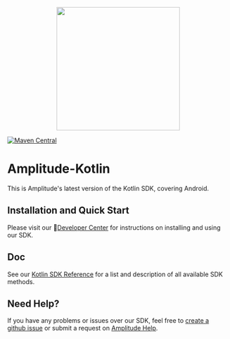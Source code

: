<p align="center">
  <a href="https://amplitude.com" target="_blank" align="center">
    <img src="https://static.amplitude.com/lightning/46c85bfd91905de8047f1ee65c7c93d6fa9ee6ea/static/media/amplitude-logo-with-text.4fb9e463.svg" width="280">
  </a>
  <br />
</p>

[![Maven Central](https://img.shields.io/maven-central/v/com.amplitude/analytics-android)](https://mvnrepository.com/artifact/com.amplitude/analytics-android/latest)

# Amplitude-Kotlin

This is Amplitude's latest version of the Kotlin SDK, covering Android.

## Installation and Quick Start
Please visit our :100:[Developer Center](https://amplitude.com/docs/sdks/analytics/android/android-kotlin-sdk) for instructions on installing and using our SDK.

## Doc
See our [Kotlin SDK Reference](http://amplitude.github.io/Amplitude-Kotlin/) for a list and description of all available SDK methods.

## Need Help?
If you have any problems or issues over our SDK, feel free to [create a github issue](https://github.com/amplitude/Amplitude-Kotlin/issues/new) or submit a request on [Amplitude Help](https://help.amplitude.com/hc/en-us/requests/new).
